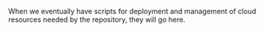 When we eventually have scripts for deployment and management of cloud resources needed by the repository, they will go here.